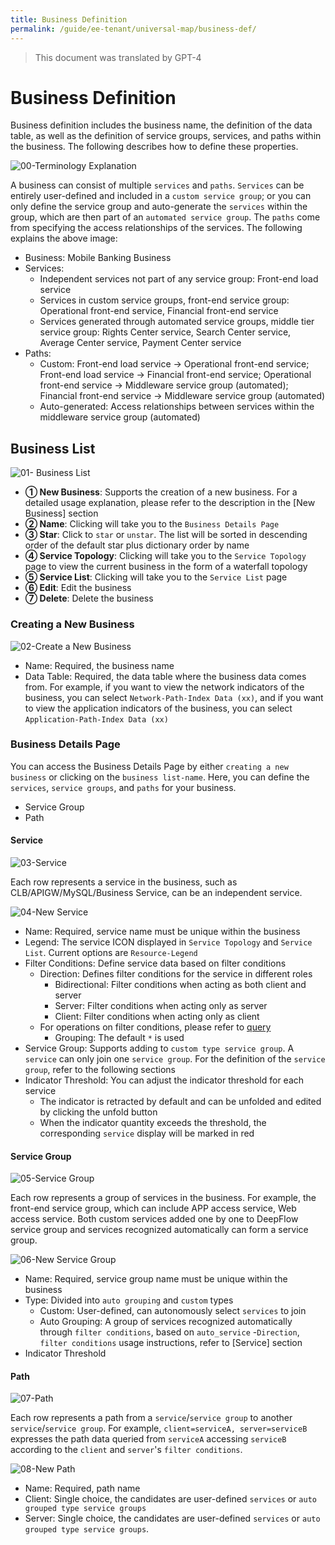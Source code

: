 ```yaml
---
title: Business Definition
permalink: /guide/ee-tenant/universal-map/business-def/
---
```


> This document was translated by GPT-4

# Business Definition

Business definition includes the business name, the definition of the data table, as well as the definition of service groups, services, and paths within the business. The following describes how to define these properties.

![00-Terminology Explanation](https://yunshan-guangzhou.oss-cn-beijing.aliyuncs.com/pub/pic/202310196530f64f1d682.jpg)

A business can consist of multiple `services` and `paths`. `Services` can be entirely user-defined and included in a `custom service group`; or you can only define the service group and auto-generate the `services` within the group, which are then part of an `automated service group`. The `paths` come from specifying the access relationships of the services. The following explains the above image:

- Business: Mobile Banking Business
- Services:
  - Independent services not part of any service group: Front-end load service
  - Services in custom service groups, front-end service group: Operational front-end service, Financial front-end service
  - Services generated through automated service groups, middle tier service group: Rights Center service, Search Center service, Average Center service, Payment Center service
- Paths:
  - Custom: Front-end load service -> Operational front-end service; Front-end load service -> Financial front-end service; Operational front-end service -> Middleware service group (automated); Financial front-end service -> Middleware service group (automated)
  - Auto-generated: Access relationships between services within the middleware service group (automated)

## Business List

![01- Business List](https://yunshan-guangzhou.oss-cn-beijing.aliyuncs.com/pub/pic/20230922650d29f899d76.png)

- **① New Business**: Supports the creation of a new business. For a detailed usage explanation, please refer to the description in the [New Business] section
- **② Name**: Clicking will take you to the `Business Details Page`
- **③ Star**: Click to `star` or `unstar`. The list will be sorted in descending order of the default star plus dictionary order by name
- **④ Service Topology**: Clicking will take you to the `Service Topology` page to view the current business in the form of a waterfall topology
- **⑤ Service List**: Clicking will take you to the `Service List` page
- **⑥ Edit**: Edit the business
- **⑦ Delete**: Delete the business

### Creating a New Business

![02-Create a New Business](https://yunshan-guangzhou.oss-cn-beijing.aliyuncs.com/pub/pic/20230922650d29fa54caf.png)

- Name: Required, the business name
- Data Table: Required, the data table where the business data comes from. For example, if you want to view the network indicators of the business, you can select `Network-Path-Index Data (xx)`, and if you want to view the application indicators of the business, you can select `Application-Path-Index Data (xx)`

### Business Details Page

You can access the Business Details Page by either `creating a new business` or clicking on the `business list-name`. Here, you can define the `services`, `service groups`, and `paths` for your business.

- Service Group
- Path

#### Service

![03-Service](https://yunshan-guangzhou.oss-cn-beijing.aliyuncs.com/pub/pic/20230922650d29f2327f0.png)

Each row represents a service in the business, such as CLB/APIGW/MySQL/Business Service, can be an independent service.

![04-New Service](https://yunshan-guangzhou.oss-cn-beijing.aliyuncs.com/pub/pic/20230922650d29f30aa57.png)

- Name: Required, service name must be unique within the business
- Legend: The service ICON displayed in `Service Topology` and `Service List`. Current options are `Resource-Legend`
- Filter Conditions: Define service data based on filter conditions
  - Direction: Defines filter conditions for the service in different roles
    - Bidirectional: Filter conditions when acting as both client and server
    - Server: Filter conditions when acting only as server
    - Client: Filter conditions when acting only as client
  - For operations on filter conditions, please refer to [query](../query/overview/)
    - Grouping: The default `*` is used
- Service Group: Supports adding to `custom type service group`. A `service` can only join one `service group`. For the definition of the `service group`, refer to the following sections
- Indicator Threshold: You can adjust the indicator threshold for each service
  - The indicator is retracted by default and can be unfolded and edited by clicking the unfold button
  - When the indicator quantity exceeds the threshold, the corresponding `service` display will be marked in red

#### Service Group

![05-Service Group](https://yunshan-guangzhou.oss-cn-beijing.aliyuncs.com/pub/pic/20230922650d29f49d073.png)

Each row represents a group of services in the business. For example, the front-end service group, which can include APP access service, Web access service. Both custom services added one by one to DeepFlow service group and services recognized automatically can form a service group.

![06-New Service Group](https://yunshan-guangzhou.oss-cn-beijing.aliyuncs.com/pub/pic/20230922650d29f57d791.png)

- Name: Required, service group name must be unique within the business
- Type: Divided into `auto grouping` and `custom` types
  - Custom: User-defined, can autonomously select `services` to join
  - Auto Grouping: A group of services recognized automatically through `filter conditions`, based on `auto_service` -`Direction`, `filter conditions` usage instructions, refer to [Service] section
- Indicator Threshold

#### Path

![07-Path](https://yunshan-guangzhou.oss-cn-beijing.aliyuncs.com/pub/pic/20230922650d29f3e2852.png)

Each row represents a path from a `service`/`service group` to another `service`/`service group`. For example, `client=serviceA, server=serviceB` expresses the path data queried from `serviceA` accessing `serviceB` according to the `client` and `server`'s `filter conditions`.

![08-New Path](https://yunshan-guangzhou.oss-cn-beijing.aliyuncs.com/pub/pic/20230922650d29f6e5248.png)

- Name: Required, path name
- Client: Single choice, the candidates are user-defined `services` or `auto grouped type service groups`
- Server: Single choice, the candidates are user-defined `services` or `auto grouped type service groups`.
